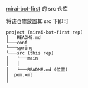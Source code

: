 [mirai-bot-first](https://github.com/Kloping/mirai-bot-first) 的 src 仓库

将该仓库放置其 src 下即可

```
project (mirai-bot-first rep)
│   README.md
└───conf    
└───spring    
└───src (this rep)
│   └───main
│   │ 
│   └───README.md (位置)
│  pom.xml    
│
```